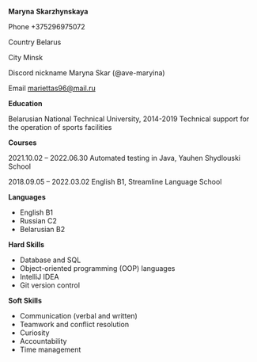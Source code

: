**Maryna**  **Skarzhynskaya**


Phone +375296975072

Country Belarus

City Minsk

Discord nickname Maryna Skar (@ave-maryina)


Email mariettas96@mail.ru

**Education**

Belarusian National Technical University, 2014-2019
Technical support for the operation of sports facilities


**Courses**

2021.10.02 – 2022.06.30 Automated testing in Java, Yauhen Shydlouski School

2018.09.05 – 2022.03.02 English B1, Streamline Language School

**Languages**

* English B1
* Russian C2
* Belarusian B2

**Hard Skills**

* Database and SQL
* Object-oriented programming (OOP) languages
* IntelliJ IDEA
* Git version control

**Soft Skills**

* Communication (verbal and written)
* Teamwork and conflict resolution
* Curiosity
* Accountability
* Time management


